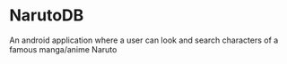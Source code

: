 # NarutoDB
An android application where a user can look and search characters of a famous manga/anime Naruto

